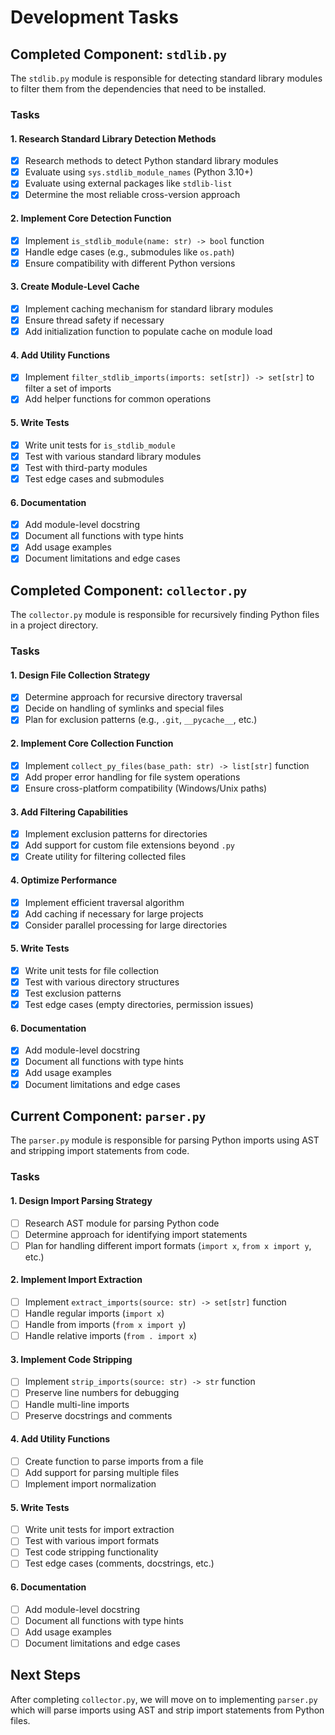 # Development Tasks

## Completed Component: `stdlib.py`

The `stdlib.py` module is responsible for detecting standard library modules to filter them from the dependencies that need to be installed.

### Tasks

#### 1. Research Standard Library Detection Methods

- [x] Research methods to detect Python standard library modules
- [x] Evaluate using `sys.stdlib_module_names` (Python 3.10+)
- [x] Evaluate using external packages like `stdlib-list`
- [x] Determine the most reliable cross-version approach

#### 2. Implement Core Detection Function

- [x] Implement `is_stdlib_module(name: str) -> bool` function
- [x] Handle edge cases (e.g., submodules like `os.path`)
- [x] Ensure compatibility with different Python versions

#### 3. Create Module-Level Cache

- [x] Implement caching mechanism for standard library modules
- [x] Ensure thread safety if necessary
- [x] Add initialization function to populate cache on module load

#### 4. Add Utility Functions

- [x] Implement `filter_stdlib_imports(imports: set[str]) -> set[str]` to filter a set of imports
- [x] Add helper functions for common operations

#### 5. Write Tests

- [x] Write unit tests for `is_stdlib_module`
- [x] Test with various standard library modules
- [x] Test with third-party modules
- [x] Test edge cases and submodules

#### 6. Documentation

- [x] Add module-level docstring
- [x] Document all functions with type hints
- [x] Add usage examples
- [x] Document limitations and edge cases

## Completed Component: `collector.py`

The `collector.py` module is responsible for recursively finding Python files in a project directory.

### Tasks

#### 1. Design File Collection Strategy

- [x] Determine approach for recursive directory traversal
- [x] Decide on handling of symlinks and special files
- [x] Plan for exclusion patterns (e.g., `.git`, `__pycache__`, etc.)

#### 2. Implement Core Collection Function

- [x] Implement `collect_py_files(base_path: str) -> list[str]` function
- [x] Add proper error handling for file system operations
- [x] Ensure cross-platform compatibility (Windows/Unix paths)

#### 3. Add Filtering Capabilities

- [x] Implement exclusion patterns for directories
- [x] Add support for custom file extensions beyond `.py`
- [x] Create utility for filtering collected files

#### 4. Optimize Performance

- [x] Implement efficient traversal algorithm
- [x] Add caching if necessary for large projects
- [x] Consider parallel processing for large directories

#### 5. Write Tests

- [x] Write unit tests for file collection
- [x] Test with various directory structures
- [x] Test exclusion patterns
- [x] Test edge cases (empty directories, permission issues)

#### 6. Documentation

- [x] Add module-level docstring
- [x] Document all functions with type hints
- [x] Add usage examples
- [x] Document limitations and edge cases

## Current Component: `parser.py`

The `parser.py` module is responsible for parsing Python imports using AST and stripping import statements from code.

### Tasks

#### 1. Design Import Parsing Strategy

- [ ] Research AST module for parsing Python code
- [ ] Determine approach for identifying import statements
- [ ] Plan for handling different import formats (`import x`, `from x import y`, etc.)

#### 2. Implement Import Extraction

- [ ] Implement `extract_imports(source: str) -> set[str]` function
- [ ] Handle regular imports (`import x`)
- [ ] Handle from imports (`from x import y`)
- [ ] Handle relative imports (`from . import x`)

#### 3. Implement Code Stripping

- [ ] Implement `strip_imports(source: str) -> str` function
- [ ] Preserve line numbers for debugging
- [ ] Handle multi-line imports
- [ ] Preserve docstrings and comments

#### 4. Add Utility Functions

- [ ] Create function to parse imports from a file
- [ ] Add support for parsing multiple files
- [ ] Implement import normalization

#### 5. Write Tests

- [ ] Write unit tests for import extraction
- [ ] Test with various import formats
- [ ] Test code stripping functionality
- [ ] Test edge cases (comments, docstrings, etc.)

#### 6. Documentation

- [ ] Add module-level docstring
- [ ] Document all functions with type hints
- [ ] Add usage examples
- [ ] Document limitations and edge cases

## Next Steps

After completing `collector.py`, we will move on to implementing `parser.py` which will parse imports using AST and strip import statements from Python files.
